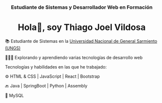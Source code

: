 <h3 align="center">
  Estudiante de Sistemas y Desarrollador Web en Formación
</h3>

<h1 align="center">
  Hola👋, soy Thiago Joel Vildosa
</h1>

📚 Estudiante de Sistemas en la [Universidad Nacional de General Sarmiento (UNGS)](https://www.ungs.edu.ar/)

👨🏼‍💻 Explorando y aprendiendo varias tecnologías de desarrollo web

Tecnologías y habilidades en las que he trabajado:

⚙️ HTML & CSS | JavaScript | React | Bootstrap

🔙 Java | SpringBoot | Python | Assembly

💾 MySQL
